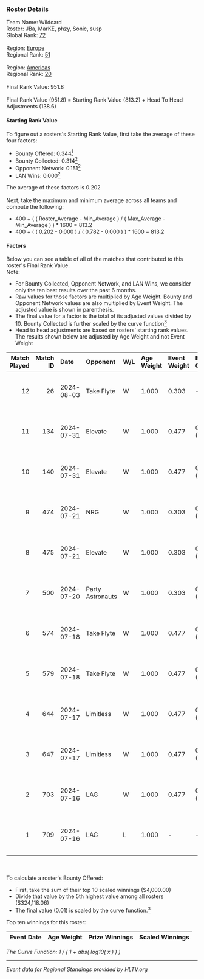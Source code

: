 ### Roster Details<br />
Team Name: Wildcard<br />
Roster: JBa, MarKE, phzy, Sonic, susp<br />
Global Rank: [72](../standings_global.md)<br />
<br />
Region: [Europe]( ../standings_europe.md)<br />
Regional Rank: [51]( ../standings_europe.md)<br />
<br />
Region: [Americas]( ../standings_americas.md)<br />
Regional Rank: [20]( ../standings_americas.md)<br />
<br />
Final Rank Value:  951.8<br />
<br />
Final Rank Value (951.8) = Starting Rank Value (813.2) + Head To Head Adjustments (138.6)<br />

#### Starting Rank Value<br />
To figure out a rosters's Starting Rank Value, first take the average of these four factors:<br />
- Bounty Offered: 0.344[<sup>1</sup>](#table2)
- Bounty Collected: 0.314[<sup>2</sup>](#table1)
- Opponent Network: 0.151[<sup>2</sup>](#table1)
- LAN Wins: 0.000[<sup>2</sup>](#table1)

The average of these factors is 0.202<br />
<br />
Next, take the maximum and minimum average across all teams and compute the following:<br />
- 400 + ( ( Roster_Average - Min_Average ) / ( Max_Average - Min_Average ) ) * 1600 = 813.2
- 400 + ( ( 0.202 - 0.000 ) / ( 0.782 - 0.000 ) ) * 1600 = 813.2


#### Factors<br />
Below you can see a table of all of the matches that contributed to this roster's Final Rank Value.<br />
Note:<br />

- For Bounty Collected, Opponent Network, and LAN Wins, we consider only the ten best results over the past 6 months.
- Raw values for those factors are multiplied by Age Weight. Bounty and Opponent Network values are also multiplied by Event Weight. The adjusted value is shown in parenthesis.
- The final value for a factor is the total of its adjusted values divided by 10. Bounty Collected is further scaled by the curve function[<sup>3</sup>](#curveFunction)
- Head to head adjustments are based on rosters' starting rank values. The results shown below are adjusted by Age Weight and not Event Weight
<span id="table1"></span><br />


| Match Played | Match ID | Date       | Opponent         | W/L | Age Weight | Event Weight | Bounty Collected | Opponent Network | LAN Wins  | H2H Adj. | Roster                            |
| -: | -: | :- | :- | :- | :- | :- | :- | :- | :- | -: | :- |
|           12 |       26 | 2024-08-03 | Take Flyte       | W   | 1.000      | 0.303        | -                | 0.240 (0.073)    | 0 (0.000) |     5.26 | JBa, MarKE, phzy, Sonic, susp     |
|           11 |      134 | 2024-07-31 | Elevate          | W   | 1.000      | 0.477        | 0.027 (0.013)    | 0.521 (0.248)    | 0 (0.000) |    13.84 | JBa, phzy, Sonic, stanislaw, susp |
|           10 |      140 | 2024-07-31 | Elevate          | W   | 1.000      | 0.477        | 0.027 (0.013)    | 0.521 (0.248)    | 0 (0.000) |    15.11 | JBa, phzy, Sonic, stanislaw, susp |
|            9 |      474 | 2024-07-21 | NRG              | W   | 1.000      | 0.303        | 0.020 (0.006)    | 0.521 (0.158)    | 0 (0.000) |    20.08 | JBa, phzy, Sonic, stanislaw, susp |
|            8 |      475 | 2024-07-21 | Elevate          | W   | 1.000      | 0.303        | 0.027 (0.008)    | 0.521 (0.158)    | 0 (0.000) |    18.59 | JBa, phzy, Sonic, stanislaw, susp |
|            7 |      500 | 2024-07-20 | Party Astronauts | W   | 1.000      | 0.303        | 0.041 (0.012)    | 0.531 (0.161)    | 0 (0.000) |    20.68 | JBa, phzy, Sonic, stanislaw, susp |
|            6 |      574 | 2024-07-18 | Take Flyte       | W   | 1.000      | 0.477        | 0.002 (0.001)    | 0.240 (0.115)    | 0 (0.000) |     9.04 | JBa, phzy, Sonic, stanislaw, susp |
|            5 |      579 | 2024-07-18 | Take Flyte       | W   | 1.000      | 0.477        | 0.002 (0.001)    | 0.240 (0.115)    | 0 (0.000) |     9.73 | JBa, phzy, Sonic, stanislaw, susp |
|            4 |      644 | 2024-07-17 | Limitless        | W   | 1.000      | 0.477        | 0.005 (0.002)    | 0.134 (0.064)    | 0 (0.000) |    10.35 | JBa, phzy, Sonic, stanislaw, susp |
|            3 |      647 | 2024-07-17 | Limitless        | W   | 1.000      | 0.477        | 0.005 (0.002)    | -                | 0 (0.000) |    11.20 | JBa, phzy, Sonic, stanislaw, susp |
|            2 |      703 | 2024-07-16 | LAG              | W   | 1.000      | 0.477        | 0.012 (0.006)    | 0.353 (0.169)    | -         |    18.02 | JBa, phzy, Sonic, stanislaw, susp |
|            1 |      709 | 2024-07-16 | LAG              | L   | 1.000      | -            | -                | -                | -         |   -13.28 | JBa, phzy, Sonic, stanislaw, susp |

<br />
<span id="table2"></span><br />
To calculate a roster's Bounty Offered:<br />

- First, take the sum of their top 10 scaled winnings ($4,000.00)
- Divide that value by the 5th highest value among all rosters ($324,118.06)
- The final value (0.01) is scaled by the curve function.[<sup>3</sup>](#curveFunction)

Top ten winnings for this roster:<br />

| Event Date | Age Weight | Prize Winnings | Scaled Winnings |
| :- | -: | :- | :- |


<span id="curveFunction"></span>_The Curve Function: 1 / ( 1 + abs( log10( x ) ) )_<br />

---
_Event data for Regional Standings provided by HLTV.org_<br />
